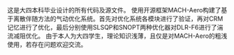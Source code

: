 这是大四本科毕业设计的所有代码及源文件。
使用开源框架MACH-Aero构建了基于离散伴随方法的气动优化系统。首先对优化系统各模块进行了验证，再对CRM记忆进行了优化，最后分别使用SLSQP和SNOPT两种优化器对DLR-F6进行了湍流减阻优化。
由于本人为大四学生，理论知识浅薄，且仅是对MACH-Aero的粗浅使用，若存在问题欢迎交流。
